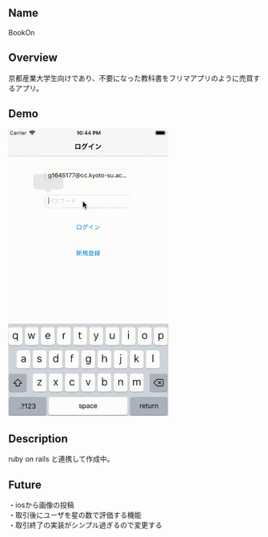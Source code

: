 ## Name
BookOn

## Overview
京都産業大学生向けであり、不要になった教科書をフリマアプリのように売買するアプリ。

## Demo
![demo](https://github.com/tomoyamatsuyama/bookMarketApp/blob/master/demo.gif)

## Description
ruby on rails と連携して作成中。

## Future
・iosから画像の投稿  
・取引後にユーザを星の数で評価する機能  
・取引終了の実装がシンプル過ぎるので変更する  
